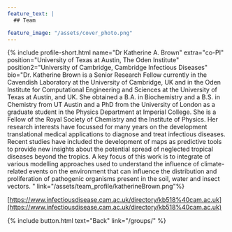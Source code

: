 ```yaml
---
feature_text: |
  ## Team

feature_image: "/assets/cover_photo.png"
---
```

{% include profile-short.html name="Dr Katherine A. Brown" extra="co-PI" position="University of Texas at Austin, The Oden Institute" position2="University of Cambridge, Cambridge Infectious Diseases" bio="Dr. Katherine Brown is a Senior Research Fellow currently in the Cavendish Laboratory at the University of Cambridge, UK and in the Oden Institute for Computational Engineering and Sciences at the University of Texas at Austin, and UK. She obtained a B.A. in Biochemistry and a B.S. in Chemistry from UT Austin and a PhD from the University of London as a graduate student in the Physics Department at Imperial College. She is a Fellow of the Royal Society of Chemistry and the Institute of Physics. Her research interests have focussed for many years on the development translational medical applications to diagnose and treat infectious diseases. Recent studies have included the development of maps as predictive tools to provide new insights about the potential spread of neglected tropical diseases beyond the tropics. A key focus of this work is to integrate of various modelling approaches used to understand the influence of climate-related events on the environment that can influence the distribution and proliferation of pathogenic organisms present in the soil, water and insect vectors. " link="/assets/team_profile/katherineBrown.png"%}



[https://www.infectiousdisease.cam.ac.uk/directory/kb518%40cam.ac.uk](https://www.infectiousdisease.cam.ac.uk/directory/kb518%40cam.ac.uk)



{% include button.html text="Back" link="/groups/" %}